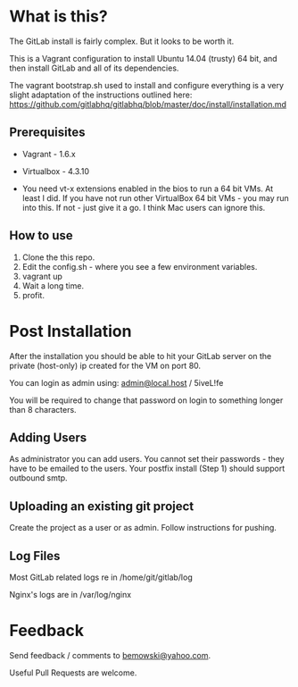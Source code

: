 
What is this?
=============

The GitLab install is fairly complex.  But it looks to be worth it.  

This is a Vagrant configuration to install Ubuntu 14.04 (trusty) 64 bit, and then install 
GitLab and all of its dependencies.

The vagrant bootstrap.sh used to install and configure everything is a very slight adaptation of the instructions outlined here:
https://github.com/gitlabhq/gitlabhq/blob/master/doc/install/installation.md



Prerequisites 
-------------

* Vagrant - 1.6.x
* Virtualbox - 4.3.10

* You need vt-x extensions enabled in the bios to run a 64 bit VMs.  At least I did.  If you have not run other VirtualBox 64 bit VMs - you may run into this.  If not - just give it a go.  I think Mac users can ignore this.

How to use
----------

1. Clone the this repo.
2. Edit the config.sh - where you see a few environment variables.
3. vagrant up
4. Wait a long time.
5. profit.

Post Installation 
=================

After the installation you should be able to hit your GitLab server on the private (host-only) ip created for the VM on port 80.  

You can login as admin using:
   admin@local.host / 5iveL!fe

You will be required to change that password on login to something longer than 8 characters.

Adding Users
------------
As administrator you can add users.  You cannot set their passwords - they have to be emailed to the users.  Your postfix install (Step 1) should support outbound smtp.

Uploading an existing git project
---------------------------------

Create the project as a user or as admin.  Follow instructions for pushing.


Log Files
---------
Most GitLab related logs re in /home/git/gitlab/log 

Nginx's logs are in /var/log/nginx



Feedback
========

Send feedback / comments to bemowski@yahoo.com.  

Useful Pull Requests are welcome.





